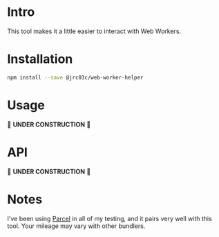 # Intro

This tool makes it a little easier to interact with Web Workers.

# Installation

```bash
npm install --save @jrc03c/web-worker-helper
```

# Usage

🚧 **UNDER CONSTRUCTION** 🚧

# API

🚧 **UNDER CONSTRUCTION** 🚧

# Notes

I've been using [Parcel](https://parceljs.org/) in all of my testing, and it pairs very well with this tool. Your mileage may vary with other bundlers.
